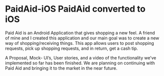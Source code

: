 # PaidAid-iOS PaidAid converted to iOS

Paid Aid is an Android Application that gives shopping a new feel. A friend of mine and I created this application 
and our main goal was to create a new way of shopping/receiving things. This app allows users to post shopping requests, 
pick up shopping requests, and in return, get a cash tip.

A Proposal, Mock- UI’s, User stories, and a video of the functionality we’ve implemented so far has been finished. 
We are planning on continuing with Paid Aid and bringing it to the market in the near future.
